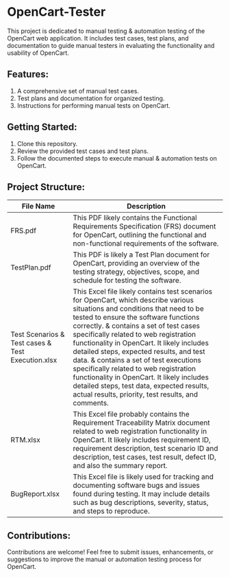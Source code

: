 # OpenCart-Tester
This project is dedicated to manual testing & automation testing of the OpenCart web application. It includes test cases, test plans, and documentation to guide manual testers in evaluating the functionality and usability of OpenCart.

## Features:
1. A comprehensive set of manual test cases.
2. Test plans and documentation for organized testing.
3. Instructions for performing manual tests on OpenCart.


## Getting Started:

1. Clone this repository.
2. Review the provided test cases and test plans.
3. Follow the documented steps to execute manual & automation tests on OpenCart.



## Project Structure:

| File Name | Description |
|--------------|-------------|
| FRS.pdf   | This PDF likely contains the Functional Requirements Specification (FRS) document for OpenCart, outlining the functional and non-functional requirements of the software. |
| TestPlan.pdf   | This PDF is likely a Test Plan document for OpenCart, providing an overview of the testing strategy, objectives, scope, and schedule for testing the software. | 
| Test Scenarios & Test cases & Test Execution.xlsx | This Excel file likely contains test scenarios for OpenCart, which describe various situations and conditions that need to be tested to ensure the software functions correctly. & contains a set of test cases specifically related to web registration functionality in OpenCart. It likely includes detailed steps, expected results, and test data. & contains a set of test executions specifically related to web registration functionality in OpenCart. It likely includes detailed steps, test data, expected results, actual results, priority, test results, and comments. |
| RTM.xlsx | This Excel file probably contains the Requirement Traceability Matrix document related to web registration functionality in OpenCart. It likely includes requirement ID, requirement description, test scenario ID and description, test cases, test result, defect ID, and also the summary report. |
| BugReport.xlsx | This Excel file is likely used for tracking and documenting software bugs and issues found during testing. It may include details such as bug descriptions, severity, status, and steps to reproduce. |

## Contributions:

Contributions are welcome! Feel free to submit issues, enhancements, or suggestions to improve the manual or automation testing process for OpenCart.
